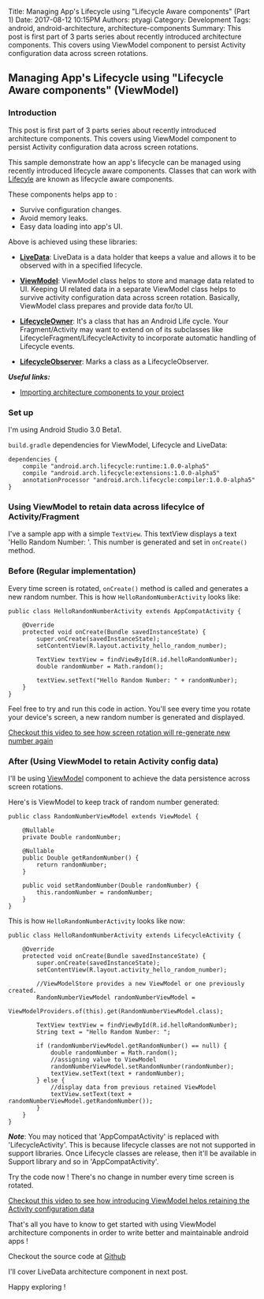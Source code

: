 Title: Managing App's Lifecycle using "Lifecycle Aware components" (Part 1)
Date: 2017-08-12 10:15PM
Authors: ptyagi
Category: Development
Tags: android, android-architecture, architecture-components
Summary: This post is first part of 3 parts series about recently introduced architecture components.
This covers using ViewModel component to persist Activity configuration data across screen rotations.

## Managing App's Lifecycle using "Lifecycle Aware components" (ViewModel) ##

### Introduction ##
This post is first part of 3 parts series about recently introduced architecture components.
This covers using ViewModel component to persist Activity configuration data across screen rotations.

This sample demonstrate how an app's lifecycle can be managed using recently introduced
lifecycle aware components. Classes that can work with [Lifecyle](https://developer.android.com/reference/android/arch/lifecycle/Lifecycle.html)
are known as lifecycle aware components.

These components helps app to :
* Survive configuration changes.
* Avoid memory leaks.
* Easy data loading into app's UI.

Above is achieved using these libraries:
* **[LiveData](https://developer.android.com/topic/libraries/architecture/livedata.html)**:
 LiveData is a data holder that keeps a value and allows it to be observed with in a specified lifecycle.

* **[ViewModel](https://developer.android.com/topic/libraries/architecture/viewmodel.html)**:
ViewModel class helps to store and manage data related to UI. Keeping UI related data in a separate
ViewModel class helps to survive activity configuration data across screen rotation. Basically, ViewModel
class prepares and provide data for/to UI.

* **[LifecycleOwner](https://developer.android.com/reference/android/arch/lifecycle/LifecycleOwner.html)**:
It's a class that has an Android Life cycle. Your Fragment/Activity may want to extend on of its
subclasses like LifecycleFragment/LifecycleActivity to incorporate automatic handling of Lifecycle events.

* **[LifecycleObserver](https://developer.android.com/reference/android/arch/lifecycle/LifecycleObserver.html)**:
Marks a class as a LifecycleObserver.

***Useful links:***
* [Importing architecture components to your project](https://developer.android.com/topic/libraries/architecture/adding-components.html)

### Set up ###
I'm using Android Studio 3.0 Beta1.

`build.gradle` dependencies for ViewModel, Lifecycle and LiveData:
```
dependencies {
    compile "android.arch.lifecycle:runtime:1.0.0-alpha5"
    compile "android.arch.lifecycle:extensions:1.0.0-alpha5"
    annotationProcessor "android.arch.lifecycle:compiler:1.0.0-alpha5"
}
```

### Using ViewModel to retain data across lifecylce of Activity/Fragment ###

I've a sample app with a simple `TextView`. This textView displays a text
'Hello Random Number: <generated random number>'. This number is generated and set in
`onCreate()` method.

### Before (Regular implementation) ###
Every time screen is rotated, `onCreate()` method is called and generates
a new random number.  This is how `HelloRandomNumberActivity` looks like:
```
public class HelloRandomNumberActivity extends AppCompatActivity {

    @Override
    protected void onCreate(Bundle savedInstanceState) {
        super.onCreate(savedInstanceState);
        setContentView(R.layout.activity_hello_random_number);

        TextView textView = findViewById(R.id.helloRandomNumber);
        double randomNumber = Math.random();

        textView.setText("Hello Random Number: " + randomNumber);
    }
}
```

Feel free to try and run this code in action. You'll see every time you rotate your device's screen,
a new random number is generated and displayed.

[Checkout this video to see how screen rotation will re-generate new number again](https://youtu.be/gbDnwYyHh_I)

### After (Using ViewModel to retain Activity config data)

I'll be using [ViewModel](https://developer.android.com/topic/libraries/architecture/viewmodel.html)
component to achieve the data persistence across screen rotations.

Here's is ViewModel to keep track of random number generated:
```
public class RandomNumberViewModel extends ViewModel {

    @Nullable
    private Double randomNumber;

    @Nullable
    public Double getRandomNumber() {
        return randomNumber;
    }

    public void setRandomNumber(Double randomNumber) {
        this.randomNumber = randomNumber;
    }
}
```

This is how `HelloRandomNumberActivity` looks like now:
```
public class HelloRandomNumberActivity extends LifecycleActivity {

    @Override
    protected void onCreate(Bundle savedInstanceState) {
        super.onCreate(savedInstanceState);
        setContentView(R.layout.activity_hello_random_number);

        //ViewModelStore provides a new ViewModel or one previously created.
        RandomNumberViewModel randomNumberViewModel =
                ViewModelProviders.of(this).get(RandomNumberViewModel.class);

        TextView textView = findViewById(R.id.helloRandomNumber);
        String text = "Hello Random Number: ";

        if (randomNumberViewModel.getRandomNumber() == null) {
            double randomNumber = Math.random();
            //assigning value to ViewModel
            randomNumberViewModel.setRandomNumber(randomNumber);
            textView.setText(text + randomNumber);
        } else {
            //display data from previous retained ViewModel
            textView.setText(text + randomNumberViewModel.getRandomNumber());
        }
    }
}

```

***Note***: You may noticed that 'AppCompatActivity' is replaced with 'LifecycleActivity'.
This is because lifecycle classes are not not supported in support libraries. Once Lifecycle classes
are release, then it'll be available in Support library and so in 'AppCompatActivity'.

Try the code now ! There's no change in number every time screen is rotated.

[Checkout this video to see how introducing ViewModel helps retaining the
Activity configuration data](https://youtu.be/2Mh7vYUDK3w)

That's all you have to know to get started with using ViewModel architecture components in order to write better and maintainable android apps !

Checkout the source code at [Github](https://github.com/ptyagicodecamp/android-architecture/tree/master/lifecycle)

I'll cover LiveData architecture component in next post.

Happy exploring !
